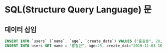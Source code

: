 # SQL(Structure Query Language) 문
## 데이터 삽입
~~~sql
INSERT INTO `users` (`name`, `age`, `create_date`) VALUES ("홍길동", 28, "2019-11-03 10:20:25");
INSERT INTO users SET name = "홍길만", age=25, create_dat="2019-11-03 10:26:25"
~~~